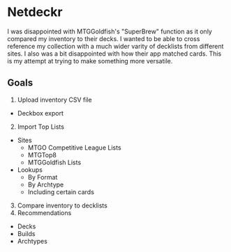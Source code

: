 # Netdeckr
I was disappointed with MTGGoldfish's "SuperBrew" function as it only compared my inventory to their decks.  I wanted to be able to cross reference my collection with a much wider varity of decklists from different sites.  I also was a bit disappointed with how their app matched cards.  This is my attempt at trying to make something more versatile.
## Goals
1. Upload inventory CSV file
  * Deckbox export
2. Import Top Lists
  * Sites
    * MTGO Competitive League Lists
    * MTGTop8
    * MTGGoldfish Lists
  * Lookups
    * By Format
    * By Archtype
    * Including certain cards
3. Compare inventory to decklists
4. Recommendations
  * Decks
  * Builds
  * Archtypes
